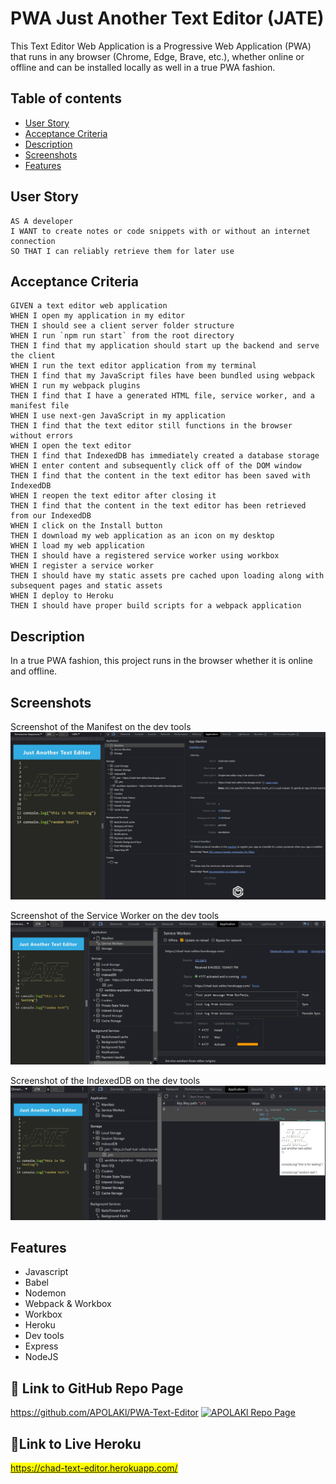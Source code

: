 # PWA Just Another Text Editor (JATE)
This Text Editor Web Application is a Progressive Web Application (PWA) that runs in any browser (Chrome, Edge, Brave, etc.), whether online or offline and can be installed locally as well in a true PWA fashion.


## Table of contents
* [User Story](#user-story)
* [Acceptance Criteria](#acceptance-criteria)
* [Description](#description)
* [Screenshots](#screenshots)
* [Features](#features)


## User Story

```
AS A developer
I WANT to create notes or code snippets with or without an internet connection
SO THAT I can reliably retrieve them for later use
```


## Acceptance Criteria

```
GIVEN a text editor web application
WHEN I open my application in my editor
THEN I should see a client server folder structure
WHEN I run `npm run start` from the root directory
THEN I find that my application should start up the backend and serve the client
WHEN I run the text editor application from my terminal
THEN I find that my JavaScript files have been bundled using webpack
WHEN I run my webpack plugins
THEN I find that I have a generated HTML file, service worker, and a manifest file
WHEN I use next-gen JavaScript in my application
THEN I find that the text editor still functions in the browser without errors
WHEN I open the text editor
THEN I find that IndexedDB has immediately created a database storage
WHEN I enter content and subsequently click off of the DOM window
THEN I find that the content in the text editor has been saved with IndexedDB
WHEN I reopen the text editor after closing it
THEN I find that the content in the text editor has been retrieved from our IndexedDB
WHEN I click on the Install button
THEN I download my web application as an icon on my desktop
WHEN I load my web application
THEN I should have a registered service worker using workbox
WHEN I register a service worker
THEN I should have my static assets pre cached upon loading along with subsequent pages and static assets
WHEN I deploy to Heroku
THEN I should have proper build scripts for a webpack application
```


## Description

In a true PWA fashion, this project runs in the browser whether it is online and offline.


## Screenshots

Screenshot of the Manifest on the dev tools
![Manifest Screenshot](./Assets/Manifest.jpg)

Screenshot of the Service Worker on the dev tools
![Service Worker Screenshot](./Assets/SW.jpg)

Screenshot of the IndexedDB on the dev tools
![iDB Screenshot](./Assets/Indexed%20DB%20-%20jate.jpg)


## Features
* Javascript
* Babel
* Nodemon
* Webpack & Workbox
* Workbox
* Heroku
* Dev tools
* Express
* NodeJS


## 🔗 Link to GitHub Repo Page
https://github.com/APOLAKl/PWA-Text-Editor   [![APOLAKl Repo Page](https://img.shields.io/github/stars/APOLAKl/PWA-Text-Editor?style=social)](https://github.com/APOLAKl/PWA-Text-Editor)


## 🔗Link to Live Heroku

<mark>https://chad-text-editor.herokuapp.com/</mark>